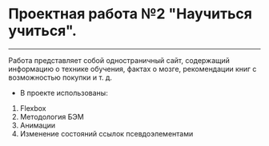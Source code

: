 # Проектная работа №2 "Научиться учиться".
____

Работа представляет собой одностраничный сайт, содержащий информацию о технике обучения, фактах о мозге, рекомендации книг с возможностью покупки и т. д.

- В проекте использованы:
1. Flexbox
2. Методология БЭМ
3. Анимации
4. Изменение состояний ссылок псевдоэлементами

